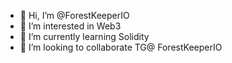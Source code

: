 - 👋 Hi, I’m @ForestKeeperIO
- 👀 I’m interested in Web3
- 🌱 I’m currently learning Solidity
- 💞️ I’m looking to collaborate TG@ ForestKeeperIO

<!---
ForestKeeperIO/ForestKeeperIO is a ✨ special ✨ repository because its `README.md` (this file) appears on your GitHub profile.
You can click the Preview link to take a look at your changes.
--->
